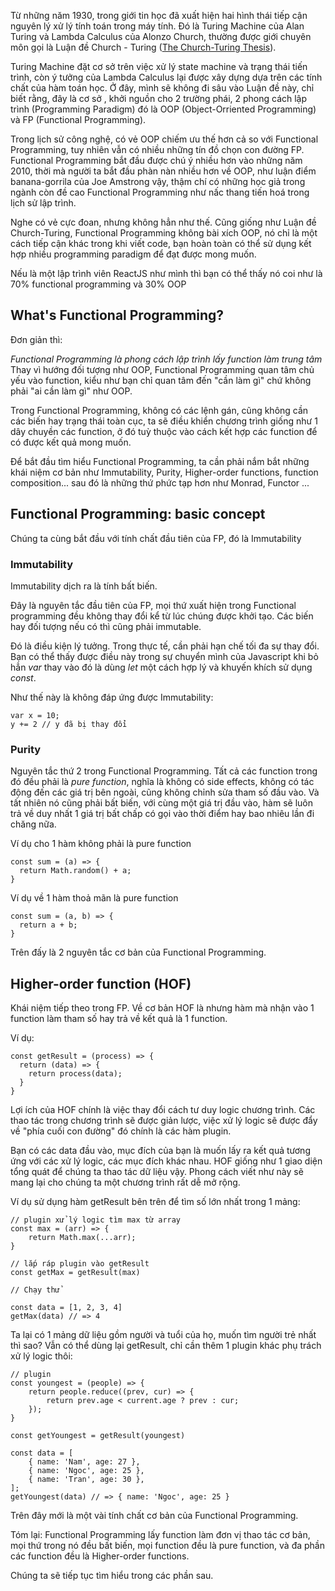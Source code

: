 Từ những năm 1930, trong giới tin học đã xuất hiện hai hình thái tiếp cận nguyên lý xử lý tính toán trong máy tính. Đó là Turing Machine của Alan Turing và Lambda Calculus của Alonzo Church, thường được giới chuyên môn gọi là Luận đề Church - Turing ([The Church-Turing Thesis](https://plato.stanford.edu/entries/church-turing/)).

Turing Machine đặt cơ sở trên việc xử lý state machine và trạng thái tiến trình, còn ý tưởng của Lambda Calculus lại được xây dựng dựa trên các tính chất của hàm toán học. Ở đây, mình sẽ không đi sâu vào Luận đề này, chỉ biết rằng, đây là cơ sở , khởi nguồn cho 2 trường phái, 2 phong cách lập trình (Programming Paradigm) đó là OOP (Object-Orriented Programming) và FP (Functional Programming).

Trong lịch sử công nghệ, có vẻ OOP chiếm ưu thế hơn cả so với Functional Programming, tuy nhiên vẫn có nhiều những tín đồ chọn con đường FP. Functional Programming bắt đầu được chú ý nhiều hơn vào những năm 2010, thời mà người ta bắt đầu phàn nàn nhiều hơn về OOP, như luận điểm banana-gorrila của Joe Amstrong vậy, thậm chí có những học giả trong ngành còn đề cao Functional Programming như nấc thang tiến hoá trong lịch sử lập trình.

Nghe có vẻ cực đoan, nhưng không hẳn như thế. Cũng giống như Luận đề Church-Turing, Functional Programming không bài xích OOP, nó chỉ là một cách tiếp cận khác trong khi viết code, bạn hoàn toàn có thể sử dụng kết hợp nhiều programming paradigm để đạt được mong muốn.

Nếu là một lập trình viên ReactJS như mình thì bạn có thể thấy nó coi như là 70% functional programming và 30% OOP

## What's Functional Programming?

Đơn giản thì:

*Functional Programming là phong cách lập trình lấy function làm trung tâm*
Thay vì hướng đối tượng như OOP, Functional Programming quan tâm chủ yếu vào function, kiểu như bạn chỉ quan tâm đến "cần làm gì" chứ không phải "ai cần làm gì" như OOP.

Trong Functional Programming, không có các lệnh gán, cũng không cần các biến hay trạng thái toàn cục, ta sẽ điều khiển chương trình giống như 1 dây chuyền các function, ở đó tuỳ thuộc vào cách kết hợp các function để có được kết quả mong muốn.

Để bắt đầu tìm hiểu Functional Programming, ta cần phải nắm bắt những khái niệm cơ bản như Immutability, Purity, Higher-order functions, function composition... sau đó là những thứ phức tạp hơn như Monrad, Functor ...

## Functional Programming: basic concept
Chúng ta cùng bắt đầu với tính chất đầu tiên của FP, đó là Immutability

### Immutability

Immutability dịch ra là tính bất biến.

Đây là nguyên tắc đầu tiên của FP, mọi thứ xuất hiện trong Functional programming đều không thay đổi kể từ lúc chúng được khởi tạo. Các biến hay đối tượng nếu có thì cũng phải immutable.

Đó là điều kiện lý tưởng. Trong thực tế, cần phải hạn chế tối đa sự thay đổi. Bạn có thể thấy được điều này trong sự chuyển mình của Javascript khi bỏ hẳn *var* thay vào đó là dùng *let* một cách hợp lý và khuyến khích sử dụng *const*.

Như thế này là không đáp ứng được Immutability:

```
var x = 10;
y += 2 // y đã bị thay đổi
```

### Purity

Nguyên tắc thứ 2 trong Functional Programming. Tất cả các function trong đó đều phải là *pure function*, nghĩa là không có side effects, không có tác động đến các giá trị bên ngoài, cũng không chỉnh sửa tham số đầu vào. Và tất nhiên nó cũng phải bất biến, với cùng một giá trị đầu vào, hàm sẽ luôn trả về duy nhất 1 giá trị bất chấp có gọi vào thời điểm hay bao nhiêu lần đi chăng nữa.

Ví dụ cho 1 hàm không phải là pure function
```
const sum = (a) => {
  return Math.random() + a;
}
```

Ví dụ về 1 hàm thoả mãn là pure function

```
const sum = (a, b) => {
  return a + b;
}
```

Trên đấy là 2 nguyên tắc cơ bản của Functional Programming.

## Higher-order function (HOF)

Khái niệm tiếp theo trong FP. Về cơ bản HOF là nhưng hàm mà nhận vào 1 function làm tham số hay trả về kết quả là 1 function.

Ví dụ:

```
const getResult = (process) => {
  return (data) => {
    return process(data);
  }
}
```

Lợi ích của HOF chính là việc thay đổi cách tư duy logic chương trình. Các thao tác trong chương trình sẽ được giản lược, việc xử lý logic sẽ được đẩy về "phía cuối con đường" đó chính là các hàm plugin.

Bạn có các data đầu vào, mục đích của bạn là muốn lấy ra kết quả tương ứng với các xử lý logic, các mục đích khác nhau. HOF giống như 1 giao diện tổng quát để chúng ta thao tác dữ liệu vậy. Phong cách viết như này sẽ mang lại cho chúng ta một chương trình rất dễ mở rộng.

Ví dụ sử dụng hàm getResult bên trên để tìm số lớn nhất trong 1 mảng:

```
// plugin xử lý logic tìm max từ array
const max = (arr) => {
    return Math.max(...arr);
}

// lắp ráp plugin vào getResult
const getMax = getResult(max)

// Chạy thử

const data = [1, 2, 3, 4]
getMax(data) // => 4
```

Ta lại có 1 mảng dữ liệu gồm người và tuổi của họ, muốn tìm người trẻ nhất thì sao? Vẫn có thể dùng lại getResult, chỉ cần thêm 1 plugin khác phụ trách xử lý logic thôi:

```
// plugin
const youngest = (people) => {
    return people.reduce((prev, cur) => {
        return prev.age < current.age ? prev : cur;
    });
}

const getYoungest = getResult(youngest)

const data = [
    { name: 'Nam', age: 27 }, 
    { name: 'Ngoc', age: 25 },
    { name: 'Tran', age: 30 },
];
getYoungest(data) // => { name: 'Ngoc', age: 25 }
```

Trên đây mới là một vài tính chất cơ bản của Functional Programming.

Tóm lại: Functional Programming lấy function làm đơn vị thao tác cơ bản, mọi thứ trong nó đều bất biến, mọi function đều là pure function, và đa phần các function đều là Higher-order functions.

Chúng ta sẽ tiếp tục tìm hiểu trong các phần sau.